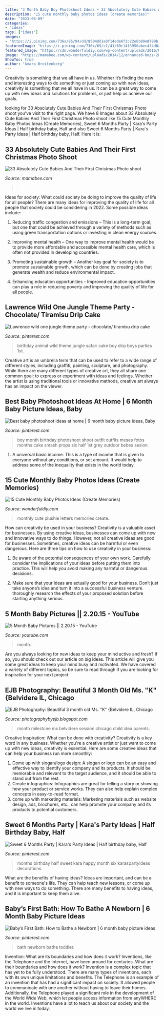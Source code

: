 ```yaml
---
title: "3 Month Baby Boy Photoshoot Ideas ~ 33 Absolutely Cute Babies And Their First Christmas Photo Shoot"
description: "15 cute monthly baby photos ideas (create memories)"
date: "2023-06-09"
categories:
- "ideas"
tags: ["ideas"]
images:
- "https://i.pinimg.com/736x/85/94/dd/8594dd1e0f14ede6f2c22e6b89e8789b.jpg"
featuredImage: "https://i.pinimg.com/736x/69/c1/41/69c1413950abec4f4d0c63cb4d52a26d.jpg"
featured_image: "https://cdn.wonderfuldiy.com/wp-content/uploads/2016/04/Plushie-letters.jpg"
image: "https://mamabee.com/wp-content/uploads/2014/12/enhanced-buzz-28592-1415409500-21.jpg"
ShowToc: true
author: "Amara Breitenberg"
---
```



Creativity is something that we all have in us. Whether it’s finding the new and interesting ways to do something or just coming up with new ideas, creativity is something that we all have in us. It can be a great way to come up with new ideas and solutions for problems, or just help us achieve our goals.

	

		
looking for 33 Absolutely Cute Babies And Their First Christmas Photo shoot you've visit to the right page. We have 8 Images about 33 Absolutely Cute Babies And Their First Christmas Photo shoot like 15 Cute Monthly Baby Photos Ideas (Create Memories), Sweet 6 Months Party | Kara&#039;s Party Ideas | Half birthday baby, Half and also Sweet 6 Months Party | Kara&#039;s Party Ideas | Half birthday baby, Half. Here it is:
		
    
## 33 Absolutely Cute Babies And Their First Christmas Photo Shoot

<img loading=lazy src="https://mamabee.com/wp-content/uploads/2014/12/enhanced-buzz-28592-1415409500-21.jpg" onerror="this.onerror=null;this.src='https://tse1.mm.bing.net/th?id=OIP.SVGBz_omxsVwwpJDOjiUQAHaE8&amp;pid=15.1';" alt="33 Absolutely Cute Babies And Their First Christmas Photo shoot">

_Source: mamabee.com_

>. 

	

Ideas for society: What could society be doing to improve the quality of life for all people?
There are many ideas for improving the quality of life for all people that society could be considering in 2022. Some possible ideas include: 
1. Reducing traffic congestion and emissions – This is a long-term goal, but one that could be achieved through a variety of methods such as using green transportation options or investing in clean energy sources. 

2. Improving mental health – One way to improve mental health would be to provide more affordable and accessible mental health care, which is often not provided in developing countries. 

3. Promoting sustainable growth – Another key goal for society is to promote sustainable growth, which can be done by creating jobs that generate wealth and reduce environmental impact. 

4. Enhancing education opportunities – Improved education opportunities can play a role in reducing poverty and improving the quality of life for all people. 


    
## Lawrence Wild One Jungle Theme Party - Chocolate/ Tiramisu Drip Cake

<img loading=lazy src="https://i.pinimg.com/736x/e5/2c/7e/e52c7edc7fdb2191934e108363003681.jpg" onerror="this.onerror=null;this.src='https://tse1.mm.bing.net/th?id=OIP.l64IbW-ZcXMB5obe7tlnHAHaNK&amp;pid=15.1';" alt="Lawrence wild one jungle theme party - chocolate/ tiramisu drip cake">

_Source: pinterest.com_

>birthday animal wild theme jungle safari cake boy drip boys parties 1st. 

	

Creative art is an umbrella term that can be used to refer to a wide range of different styles, including graffiti, painting, sculpture, and photography. While there are many different types of creative art, they all share one common goal: to express or experiment with ideas and feelings. Whether the artist is using traditional tools or innovative methods, creative art always has an impact on the viewer.

    
## Best Baby Photoshoot Ideas At Home | 6 Month Baby Picture Ideas, Baby

<img loading=lazy src="https://i.pinimg.com/736x/85/94/dd/8594dd1e0f14ede6f2c22e6b89e8789b.jpg" onerror="this.onerror=null;this.src='https://tse3.mm.bing.net/th?id=OIP.wJTwzGjytfSJuxQmIgu-cwHaGW&amp;pid=15.1';" alt="Best baby photoshoot ideas at home | 6 month baby picture ideas, Baby">

_Source: pinterest.com_

>boy month birthday photoshoot shoot outfit outfits meses fotos months cake smash props six half 1st grey outdoor bebes sesion. 

	

1. A universal basic income. This is a type of income that is given to everyone without any conditions, or set amount. It would help to address some of the inequality that exists in the world today.

    
## 15 Cute Monthly Baby Photos Ideas (Create Memories)

<img loading=lazy src="https://cdn.wonderfuldiy.com/wp-content/uploads/2016/04/Plushie-letters.jpg" onerror="this.onerror=null;this.src='https://tse2.mm.bing.net/th?id=OIP.f7tI9A01mj7WQcBDPbTBggAAAA&amp;pid=15.1';" alt="15 Cute Monthly Baby Photos Ideas (Create Memories)">

_Source: wonderfuldiy.com_

>monthly cute plushie letters memories create. 

	

How can creativity be used in your business?
Creativity is a valuable asset for businesses. By using creative ideas, businesses can come up with new and innovative ways to do things. However, not all creative ideas are good for businesses. Sometimes, creative ideas can be harmful or even dangerous. Here are three tips on how to use creativity in your business: 
1) Be aware of the potential consequences of your own work. Carefully consider the implications of your ideas before putting them into practice. This will help you avoid making any harmful or dangerous decisions. 

2) Make sure that your ideas are actually good for your business. Don’t just take anyone’s idea and turn it into a successful business venture. thoroughly research the effects of your proposed solution before starting anything serious.

    
## 5 Month Baby Pictures || 2.20.15 - YouTube

<img loading=lazy src="https://i.ytimg.com/vi/YLoCtN1Y17M/maxresdefault.jpg" onerror="this.onerror=null;this.src='https://tse3.mm.bing.net/th?id=OIP.xnYLXPCRRUfV-luLObnT6gHaEK&amp;pid=15.1';" alt="5 Month Baby Pictures || 2.20.15 - YouTube">

_Source: youtube.com_

>month. 

	

Are you always looking for new ideas to keep your mind active and fresh? If so, you should check out our article on big ideas. This article will give you some great ideas to keep your mind busy and motivated. We have covered a variety of different topics, so be sure to read through if you are looking for inspiration for your next project.

    
## EJB Photography: Beautiful 3 Month Old Ms. &quot;K&quot; {Belvidere IL, Chicago

<img loading=lazy src="http://1.bp.blogspot.com/-vR6FYcj8qGI/T6MPha1vVOI/AAAAAAAAAdw/cRE6CUknwMY/s1600/DSC_6260+copy.jpg" onerror="this.onerror=null;this.src='https://tse2.mm.bing.net/th?id=OIP.CRGbsw1Os9JuC15543u06gHaKK&amp;pid=15.1';" alt="EJB Photography: Beautiful 3 month old Ms. &quot;K&quot; {Belvidere IL, Chicago">

_Source: photographybyejb.blogspot.com_

>month milestone ms belvidere session chicago child idea parents. 

	

Creative Inspiration: What can be done with creativity?
Creativity is a key word in any business. Whether you're a creative artist or just want to come up with new ideas, creativity is essential. Here are some creative ideas that can help your business run more smoothly: 
1. Come up with slogan/logo design: A slogan or logo can be an easy and effective way to identify your company and its products. It should be memorable and relevant to the target audience, and it should be able to stand out from the rest. 
2. Create infographics: Infographics are great for telling a story or showing how your product or service works. They can also help explain complex concepts in easy-to-read format. 
3. come up with marketing materials: Marketing materials such as website design, ads, brochures, etc., can help promote your company and its products to potential customers.

    
## Sweet 6 Months Party | Kara&#039;s Party Ideas | Half Birthday Baby, Half

<img loading=lazy src="https://i.pinimg.com/736x/69/c1/41/69c1413950abec4f4d0c63cb4d52a26d.jpg" onerror="this.onerror=null;this.src='https://tse2.mm.bing.net/th?id=OIP.LyUyI9RbERwiRgps2As9MwHaLP&amp;pid=15.1';" alt="Sweet 6 Months Party | Kara&#039;s Party Ideas | Half birthday baby, Half">

_Source: pinterest.com_

>months birthday half sweet kara happy month six karaspartyideas decorations. 

	

What are the benefits of having ideas?
Ideas are important, and can be a benefit to someone's life. They can help teach new lessons, or come up with new ways to do something. There are many benefits to having ideas, and it is important to keep them alive.

    
## Baby’s First Bath: How To Bathe A Newborn | 6 Month Baby Picture Ideas

<img loading=lazy src="https://i.pinimg.com/736x/ad/40/64/ad4064ba7aeb51ec10de9f1c70a19f59.jpg" onerror="this.onerror=null;this.src='https://tse4.mm.bing.net/th?id=OIP.ae1xqX5F_0ad5h9I4zUWTgD6D6&amp;pid=15.1';" alt="Baby’s First Bath: How to Bathe a Newborn | 6 month baby picture ideas">

_Source: pinterest.com_

>bath newborn bathe toddler. 

	

Invention: What are its boundaries and how does it work?
Inventions, like the Telephone and the Internet, have been around for centuries. What are their boundaries and how does it work? Invention is a complex topic that has yet to be fully understood. There are many types of inventions, each with its own unique limitations and benefits. The Telephone is an example of an invention that has had a significant impact on society. It allowed people to communicate with one another without having to leave their homes. Additionally, the Telephone played a significant role in the development of the World Wide Web, which let people access information from anyWHERE in the world. Inventions have a lot to teach us about our society and the world we live in today.

